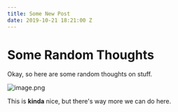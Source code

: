 ```yaml
---
title: Some New Post
date: 2019-10-21 18:21:00 Z
---
```


# Some Random Thoughts

Okay, so here are some random thoughts on stuff.

![image.png](/uploads/image.png)

This is **kinda** nice, but there's way more we can do here.